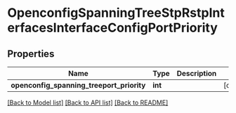 # OpenconfigSpanningTreeStpRstpInterfacesInterfaceConfigPortPriority

## Properties
Name | Type | Description | Notes
------------ | ------------- | ------------- | -------------
**openconfig_spanning_treeport_priority** | **int** |  | [optional] 

[[Back to Model list]](../README.md#documentation-for-models) [[Back to API list]](../README.md#documentation-for-api-endpoints) [[Back to README]](../README.md)


